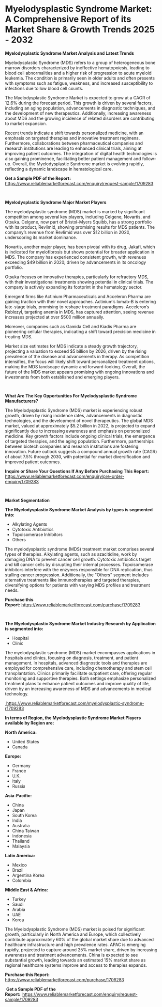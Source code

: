 <p><h1>Myelodysplastic Syndrome Market: A Comprehensive Report of its Market Share & Growth Trends 2025 - 2032</h1></p><p><strong>Myelodysplastic Syndrome Market Analysis and Latest Trends</strong></p>
<p><p>Myelodysplastic Syndrome (MDS) refers to a group of heterogeneous bone marrow disorders characterized by ineffective hematopoiesis, leading to blood cell abnormalities and a higher risk of progression to acute myeloid leukemia. The condition is primarily seen in older adults and often presents with symptoms such as fatigue, weakness, and increased susceptibility to infections due to low blood cell counts.</p><p>The Myelodysplastic Syndrome Market is expected to grow at a CAGR of 12.6% during the forecast period. This growth is driven by several factors, including an aging population, advancements in diagnostic techniques, and the development of new therapeutics. Additionally, increasing awareness about MDS and the growing incidence of related disorders are contributing to market expansion.</p><p>Recent trends indicate a shift towards personalized medicine, with an emphasis on targeted therapies and innovative treatment regimens. Furthermore, collaborations between pharmaceutical companies and research institutions are leading to enhanced clinical trials, aiming at improving patient outcomes. The integration of digital health technologies is also gaining prominence, facilitating better patient management and follow-up. Overall, the Myelodysplastic Syndrome market is evolving rapidly, reflecting a dynamic landscape in hematological care.</p></p>
<p><strong>Get a Sample PDF of the Report:&nbsp;</strong> <a href="https://www.reliablemarketforecast.com/enquiry/request-sample/1709283?utm_campaign=2759&utm_medium=2&utm_source=Github&utm_content=ia&utm_term=12042025&utm_id=myelodysplastic-syndrome">https://www.reliablemarketforecast.com/enquiry/request-sample/1709283</a></p>
<p>&nbsp;</p>
<p><strong>Myelodysplastic Syndrome Major Market Players</strong></p>
<p><p>The myelodysplastic syndrome (MDS) market is marked by significant competition among several key players, including Celgene, Novartis, and Otsuka. Celgene, now part of Bristol-Myers Squibb, has a strong portfolio with its product, Revlimid, showing promising results for MDS patients. The company’s revenue from Revlimid was over $12 billion in 2020, underscoring its market dominance.</p><p>Novartis, another major player, has been pivotal with its drug, Jakafi, which is indicated for myelofibrosis but shows potential for broader application in MDS. The company has experienced consistent growth, with revenues exceeding $49 billion in 2020, driven by advancements in its oncology portfolio.</p><p>Otsuka focuses on innovative therapies, particularly for refractory MDS, with their investigational treatments showing potential in clinical trials. The company is actively expanding its footprint in the hematology sector.</p><p>Emergent firms like Actinium Pharmaceuticals and Acceleron Pharma are gaining traction with their novel approaches. Actinium’s Iomab-B is entering late-stage trials, promising to reshape treatment paradigms. Acceleron’s Reblozyl, targeting anemia in MDS, has captured attention, seeing revenue increases projected at over $500 million annually.</p><p>Moreover, companies such as Gamida Cell and Kiadis Pharma are pioneering cellular therapies, indicating a shift toward precision medicine in treating MDS.</p><p>Market size estimates for MDS indicate a steady growth trajectory, projecting a valuation to exceed $5 billion by 2026, driven by the rising prevalence of the disease and advancements in therapy. As competition intensifies, the focus will likely shift toward personalized treatment options, making the MDS landscape dynamic and forward-looking. Overall, the future of the MDS market appears promising with ongoing innovations and investments from both established and emerging players.</p></p>
<p>&nbsp;</p>
<p><strong>What Are The Key Opportunities For Myelodysplastic Syndrome Manufacturers?</strong></p>
<p><p>The Myelodysplastic Syndrome (MDS) market is experiencing robust growth, driven by rising incidence rates, advancements in diagnostic technologies, and the development of novel therapeutics. The global MDS market, valued at approximately $5.2 billion in 2022, is projected to expand significantly due to increasing awareness and emphasis on personalized medicine. Key growth factors include ongoing clinical trials, the emergence of targeted therapies, and the aging population. Furthermore, partnerships between biotech companies and research institutions are fostering innovation. Future outlook suggests a compound annual growth rate (CAGR) of about 7.5% through 2030, with potential for market diversification and improved patient outcomes.</p></p>
<p><strong>Inquire or Share Your Questions If Any Before Purchasing This Report:</strong> <a href="https://www.reliablemarketforecast.com/enquiry/pre-order-enquiry/1709283?utm_campaign=2759&utm_medium=2&utm_source=Github&utm_content=ia&utm_term=12042025&utm_id=myelodysplastic-syndrome">https://www.reliablemarketforecast.com/enquiry/pre-order-enquiry/1709283</a></p>
<p>&nbsp;</p>
<p><strong>Market Segmentation</strong></p>
<p><strong>The Myelodysplastic Syndrome Market Analysis by types is segmented into:</strong></p>
<p><ul><li>Alkylating Agents</li><li>Cytotoxic Antibiotics</li><li>Topoisomerase Inhibitors</li><li>Others</li></ul></p>
<p><p>The myelodysplastic syndrome (MDS) treatment market comprises several types of therapies. Alkylating agents, such as azacitidine, work by damaging DNA to prevent cancer cell growth. Cytotoxic antibiotics target and kill cancer cells by disrupting their internal processes. Topoisomerase inhibitors interfere with the enzymes responsible for DNA replication, thus stalling cancer progression. Additionally, the "Others" segment includes alternative treatments like immunotherapies and targeted therapies, diversifying options for patients with varying MDS profiles and treatment needs.</p></p>
<p><strong>Purchase this Report:&nbsp;</strong><a href="https://www.reliablemarketforecast.com/purchase/1709283?utm_campaign=2759&utm_medium=2&utm_source=Github&utm_content=ia&utm_term=12042025&utm_id=myelodysplastic-syndrome">https://www.reliablemarketforecast.com/purchase/1709283</a></p>
<p>&nbsp;</p>
<p><strong>The Myelodysplastic Syndrome Market Industry Research by Application is segmented into:</strong></p>
<p><ul><li>Hospital</li><li>Clinic</li></ul></p>
<p><p>The myelodysplastic syndrome (MDS) market encompasses applications in hospitals and clinics, focusing on diagnosis, treatment, and patient management. In hospitals, advanced diagnostic tools and therapies are employed for comprehensive care, including chemotherapy and stem cell transplantation. Clinics primarily facilitate outpatient care, offering regular monitoring and supportive therapies. Both settings emphasize personalized treatment plans to enhance patient outcomes and improve quality of life, driven by an increasing awareness of MDS and advancements in medical technology.</p></p>
<p><a href="https://www.reliablemarketforecast.com/myelodysplastic-syndrome-r1709283?utm_campaign=2759&utm_medium=2&utm_source=Github&utm_content=ia&utm_term=12042025&utm_id=myelodysplastic-syndrome">&nbsp;https://www.reliablemarketforecast.com/myelodysplastic-syndrome-r1709283</a></p>
<p><strong>In terms of Region, the Myelodysplastic Syndrome Market Players available by Region are:</strong></p>
<p>
    <p> <strong> North America: </strong>
        <ul>
            <li>United States</li>
            <li>Canada</li>
        </ul>
        </p> 
    <p> <strong> Europe: </strong>
        <ul>
            <li>Germany</li>
            <li>France</li>
            <li>U.K.</li>
            <li>Italy</li>
            <li>Russia</li>
        </ul>
        </p> 
    <p> <strong> Asia-Pacific: </strong>
        <ul>
            <li>China</li>
            <li>Japan</li>
            <li>South Korea</li>
            <li>India</li>
            <li>Australia</li>
            <li>China Taiwan</li>
            <li>Indonesia</li>
            <li>Thailand</li>
            <li>Malaysia</li>
        </ul>
        </p> 
    <p> <strong> Latin America: </strong>
        <ul>
            <li>Mexico</li>
            <li>Brazil</li>
            <li>Argentina Korea</li>
            <li>Colombia</li>
        </ul>
        </p> 
    <p> <strong> Middle East & Africa: </strong>
        <ul>
            <li>Turkey</li>
            <li>Saudi</li>
            <li>Arabia</li>
            <li>UAE</li>
            <li>Korea</li>
        </ul>
    </p>
    </p>
<p><p>The Myelodysplastic Syndrome (MDS) market is poised for significant growth, particularly in North America and Europe, which collectively contribute approximately 60% of the global market share due to advanced healthcare infrastructure and high prevalence rates. APAC is emerging rapidly, projected to capture around 25% market share, driven by increasing awareness and treatment advancements. China is expected to see substantial growth, leading towards an estimated 15% market share as regional healthcare systems improve and access to therapies expands.</p></p>
<p><strong>Purchase this Report: </strong><a href="https://www.reliablemarketforecast.com/purchase/1709283?utm_campaign=2759&utm_medium=2&utm_source=Github&utm_content=ia&utm_term=12042025&utm_id=myelodysplastic-syndrome">https://www.reliablemarketforecast.com/purchase/1709283</a></p>
<p>&nbsp;<strong>Get a Sample PDF of the Report:&nbsp;&nbsp;</strong><a href="https://www.reliablemarketforecast.com/enquiry/request-sample/1709283?utm_campaign=2759&utm_medium=2&utm_source=Github&utm_content=ia&utm_term=12042025&utm_id=myelodysplastic-syndrome">https://www.reliablemarketforecast.com/enquiry/request-sample/1709283</a></p>
<p><strong></strong></p>
<p><p></p><p></p><p></p></p>